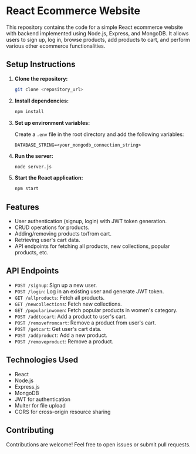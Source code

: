 # React Ecommerce Website

This repository contains the code for a simple React ecommerce website with backend implemented using Node.js, Express, and MongoDB. It allows users to sign up, log in, browse products, add products to cart, and perform various other ecommerce functionalities.

## Setup Instructions

1. **Clone the repository:**

   ```bash
   git clone <repository_url>
   ```

2. **Install dependencies:**

   ```bash
   npm install
   ```

3. **Set up environment variables:**

   Create a `.env` file in the root directory and add the following variables:

   ```
   DATABASE_STRING=<your_mongodb_connection_string>
   ```

4. **Run the server:**

   ```bash
   node server.js
   ```

5. **Start the React application:**

   ```bash
   npm start
   ```

## Features

- User authentication (signup, login) with JWT token generation.
- CRUD operations for products.
- Adding/removing products to/from cart.
- Retrieving user's cart data.
- API endpoints for fetching all products, new collections, popular products, etc.

## API Endpoints

- `POST /signup`: Sign up a new user.
- `POST /login`: Log in an existing user and generate JWT token.
- `GET /allproducts`: Fetch all products.
- `GET /newcollections`: Fetch new collections.
- `GET /popularinwomen`: Fetch popular products in women's category.
- `POST /addtocart`: Add a product to user's cart.
- `POST /removefromcart`: Remove a product from user's cart.
- `POST /getcart`: Get user's cart data.
- `POST /addproduct`: Add a new product.
- `POST /removeproduct`: Remove a product.

## Technologies Used

- React
- Node.js
- Express.js
- MongoDB
- JWT for authentication
- Multer for file upload
- CORS for cross-origin resource sharing

## Contributing

Contributions are welcome! Feel free to open issues or submit pull requests.
